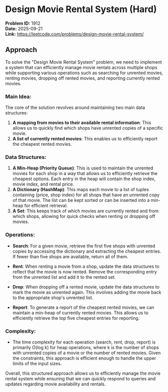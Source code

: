 # Design Movie Rental System (Hard)

**Problem ID:** 1912  
**Date:** 2025-09-21  
**Link:** https://leetcode.com/problems/design-movie-rental-system/

## Approach

To solve the "Design Movie Rental System" problem, we need to implement a system that can efficiently manage movie rentals across multiple shops while supporting various operations such as searching for unrented movies, renting movies, dropping off rented movies, and reporting currently rented movies.

### Main Idea:
The core of the solution revolves around maintaining two main data structures:
1. **A mapping from movies to their available rental information**: This allows us to quickly find which shops have unrented copies of a specific movie.
2. **A list of currently rented movies**: This enables us to efficiently report the cheapest rented movies.

### Data Structures:
1. **A Min-Heap (Priority Queue)**: This is used to maintain the unrented movies for each shop in a way that allows us to efficiently retrieve the cheapest options. Each entry in the heap will contain the shop index, movie index, and rental price.
2. **A Dictionary (HashMap)**: This maps each movie to a list of tuples containing (price, shop index) for all shops that have an unrented copy of that movie. The list can be kept sorted or can be inserted into a min-heap for efficient retrieval.
3. **A Set**: This keeps track of which movies are currently rented and from which shops, allowing for quick checks when renting or dropping off movies.

### Operations:
- **Search**: For a given movie, retrieve the first five shops with unrented copies by accessing the dictionary and extracting the cheapest entries. If fewer than five shops are available, return all of them.
  
- **Rent**: When renting a movie from a shop, update the data structures to reflect that the movie is now rented. Remove the corresponding entry from the unrented list and add it to the rented set.

- **Drop**: When dropping off a rented movie, update the data structures to mark the movie as unrented again. This involves adding the movie back to the appropriate shop's unrented list.

- **Report**: To generate a report of the cheapest rented movies, we can maintain a min-heap of currently rented movies. This allows us to efficiently retrieve the top five cheapest entries for reporting.

### Complexity:
- The time complexity for each operation (search, rent, drop, report) is primarily O(log k) for heap operations, where k is the number of shops with unrented copies of a movie or the number of rented movies. Given the constraints, this approach is efficient enough to handle the upper limits of the input sizes.

Overall, this structured approach allows us to efficiently manage the movie rental system while ensuring that we can quickly respond to queries and updates regarding movie availability and rentals.
